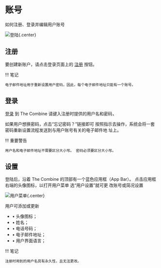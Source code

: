 # 账号

如何注册、登录并编辑用户账号

![登陆](../images/login.png){.center}

## 注册

要创建新账户，请点击登录页面上的 [注册](../../sign-up) 按钮。

!!! 笔记

    电子邮件地址用于重新设置用户密码，因此，每个电子邮件地址只能有一个账号。

## 登录

[登录](../../login) 到 The Combine 请键入注册时提供的用户名和密码，

如果用户想换密码，点击“忘记密码？”链接即可 按照指示去操作，系统会将一套密码重新设置流程发送到与用户账号有关的电子邮件地
址上。

!!! 重要警告

    用户名和电子邮件地址不需要区分大小写。 密码必须要区分大小写。

## 设置

登陆后，沿着 The Combine 的顶部有一个蓝色应用框（App Bar）。 点击应用框右端的头像图标，以打开用户菜单 选“用户设置”就可更
改账号或简况设置

![用户菜单](../images/userMenu.png){.center}

用户可添加或更新

- • 头像图标；
- • 姓名；
- • 电话号码；
- • 电子邮件地址；
- • 用户界面语言；

!!! 笔记

    注册时用到的用户名具有永久性，且无法更改。

